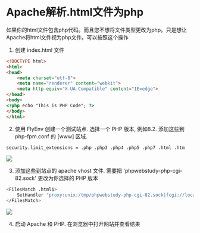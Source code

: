 # Apache解析.html文件为php

如果你的html文件包含php代码。而且您不想将文件类型更改为php。只是想让Apache将html文件视为php文件。可以按照这个操作

1. 创建 index.html 文件

```html
<!DOCTYPE html>
<html>
<head>
    <meta charset="utf-8">
    <meta name="renderer" content="webkit">
    <meta http-equiv="X-UA-Compatible" content="IE=edge">
</head>
<body>
<?php echo "This is PHP Code"; ?>
</body>
</html>
```

2. 使用 FlyEnv 创建一个测试站点. 选择一个 PHP 版本, 例如8.2. 添加这些到 php-fpm.conf 的 \[www\] 区域.

```sh
security.limit_extensions = .php .php3 .php4 .php5 .php7 .html .htm
```

<img src="https://oss.macphpstudy.com/image/632d15be2187.png" data-x-image-preview="">

3. 添加这些到站点的 apache vhost 文件. 需要把 'phpwebstudy-php-cgi-82.sock' 更改为你选择的 PHP 版本

```sh
<FilesMatch .html$>
    SetHandler "proxy:unix:/tmp/phpwebstudy-php-cgi-82.sock|fcgi://localhost"
</FilesMatch>
```

<img src="https://oss.macphpstudy.com/image/2a86b2e2c69c.png" data-x-image-preview="">

4. 启动 Apache 和 PHP. 在浏览器中打开网站并查看结果



